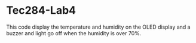 # Tec284-Lab4
 
This code display the temperature and humidity on the OLED display and a buzzer and light go off when the humidity is over 70%.
